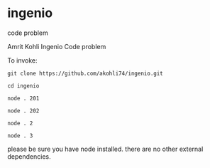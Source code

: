 # ingenio
code problem

Amrit Kohli
Ingenio Code problem

To invoke:

`git clone https://github.com/akohli74/ingenio.git`

`cd ingenio`

`node . 201`

`node . 202`


`node . 2`

`node . 3`


please be sure you have node installed.  there are no other external dependencies.
